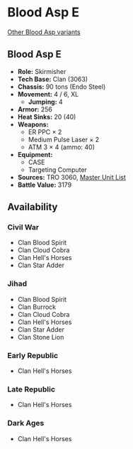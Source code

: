 # Blood Asp E

[Other Blood Asp variants](../blood_asp.md)

## Blood Asp E
- **Role:** Skirmisher
- **Tech Base:** Clan (3063)
- **Chassis:** 90 tons (Endo Steel)
- **Movement:** 4 / 6, XL
  - **Jumping:** 4
- **Armor:** 256
- **Heat Sinks:** 20 (40)
- **Weapons:**
  - ER PPC × 2
  - Medium Pulse Laser × 2
  - ATM 3 × 4 (ammo: 40)
- **Equipment:**
  - CASE
  - Targeting Computer
- **Sources:** TRO 3060, [Master Unit List](http://masterunitlist.info/Unit/Details/403/blood-asp-e)
- **Battle Value:** 3179

## Availability

### Civil War
- Clan Blood Spirit
- Clan Cloud Cobra
- Clan Hell's Horses
- Clan Star Adder

### Jihad
- Clan Blood Spirit
- Clan Burrock
- Clan Cloud Cobra
- Clan Hell's Horses
- Clan Star Adder
- Clan Stone Lion

### Early Republic
- Clan Hell's Horses

### Late Republic
- Clan Hell's Horses

### Dark Ages
- Clan Hell's Horses

